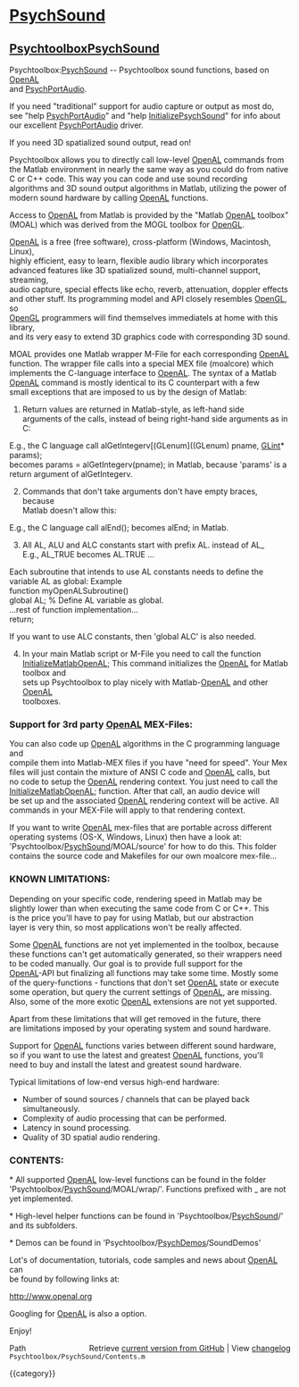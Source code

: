 # [PsychSound](PsychSound)
## [Psychtoolbox](Psychtoolbox)[PsychSound](PsychSound)

Psychtoolbox:[PsychSound](PsychSound) -- Psychtoolbox sound functions, based on [OpenAL](OpenAL)  
and [PsychPortAudio](PsychPortAudio).  
  
If you need "traditional" support for audio capture or output as most do,  
see "help [PsychPortAudio](PsychPortAudio)" and "help [InitializePsychSound](InitializePsychSound)" for info about  
our excellent [PsychPortAudio](PsychPortAudio) driver.  
  
If you need 3D spatialized sound output, read on!  
  
Psychtoolbox allows you to directly call low-level [OpenAL](OpenAL) commands from  
the Matlab environment in nearly the same way as you could do from native  
C or C++ code. This way you can code and use sound recording  
algorithms and 3D sound output algorithms in Matlab, utilizing the power of  
modern sound hardware by calling [OpenAL](OpenAL) functions.  
  
Access to [OpenAL](OpenAL) from Matlab is provided by the "Matlab [OpenAL](OpenAL) toolbox"  
(MOAL) which was derived from the MOGL toolbox for [OpenGL](OpenGL).  
  
[OpenAL](OpenAL) is a free (free software), cross-platform (Windows, Macintosh, Linux),  
highly efficient, easy to learn, flexible audio library which incorporates  
advanced features like 3D spatialized sound, multi-channel support, streaming,  
audio capture, special effects like echo, reverb, attenuation, doppler effects  
and other stuff. Its programming model and API closely resembles [OpenGL](OpenGL), so  
[OpenGL](OpenGL) programmers will find themselves immediatels at home with this library,  
and its very easy to extend 3D graphics code with corresponding 3D sound.  
  
MOAL provides one Matlab wrapper M-File for each corresponding [OpenAL](OpenAL)  
function. The wrapper file calls into a special MEX file (moalcore) which  
implements the C-language interface to [OpenAL](OpenAL). The syntax of a Matlab  
[OpenAL](OpenAL) command is mostly identical to its C counterpart with a few  
small exceptions that are imposed to us by the design of Matlab:  
  
1. Return values are returned in Matlab-style, as left-hand side  
arguments of the calls, instead of being right-hand side arguments as in  
C:  
  
E.g., the C language call alGetIntegerv[(GLenum]((GLenum) pname, [GLint](GLint)\* params);  
becomes params = alGetIntegerv(pname); in Matlab, because 'params' is a  
return argument of alGetIntegerv.  
  
2. Commands that don't take arguments don't have empty braces, because  
Matlab doesn't allow this:  
  
E.g., the C language call alEnd();  becomes alEnd; in Matlab.  
  
3. All AL, ALU and ALC constants start with prefix AL. instead of AL\_  
E.g., AL\_TRUE becomes AL.TRUE ...  
  
Each subroutine that intends to use AL constants needs to define the  
variable AL as global: Example  
  function myOpenALSubroutine()  
  global AL; % Define AL variable as global.  
  ...rest of function implementation...  
  return;  
  
If you want to use ALC constants, then 'global ALC' is also needed.  
  
4. In your main Matlab script or M-File you need to call the function  
[InitializeMatlabOpenAL](InitializeMatlabOpenAL); This command initializes the [OpenAL](OpenAL) for Matlab toolbox and  
sets up Psychtoolbox to play nicely with Matlab-[OpenAL](OpenAL) and other [OpenAL](OpenAL)  
toolboxes.  
  
  
### Support for 3rd party [OpenAL](OpenAL) MEX-Files:  
  
You can also code up [OpenAL](OpenAL) algorithms in the C programming language and  
compile them into Matlab-MEX files if you have "need for speed". Your Mex  
files will just contain the mixture of ANSI C code and [OpenAL](OpenAL) calls, but  
no code to setup the [OpenAL](OpenAL) rendering context. You just need to call the  
[InitializeMatlabOpenAL](InitializeMatlabOpenAL); function. After that call, an audio device will  
be set up and the associated [OpenAL](OpenAL) rendering context will be active. All  
commands in your MEX-File will apply to that rendering context.  
  
If you want to write [OpenAL](OpenAL) mex-files that are portable across different  
operating systems (OS-X, Windows, Linux) then have a look at:  
'Psychtoolbox/[PsychSound](PsychSound)/MOAL/source' for how to do this. This folder  
contains the source code and Makefiles for our own moalcore mex-file...  
  
### KNOWN LIMITATIONS:  
  
Depending on your specific code, rendering speed in Matlab may be  
slightly lower than when executing the same code from C or C++. This  
is the price you'll have to pay for using Matlab, but our abstraction  
layer is very thin, so most applications won't be really affected.  
  
Some [OpenAL](OpenAL) functions are not yet implemented in the toolbox, because  
these functions can't get automatically generated, so their wrappers need  
to be coded manually. Our goal is to provide full support for the  
[OpenAL](OpenAL)-API but finalizing all functions may take some time. Mostly some  
of the query-functions - functions that don't set [OpenAL](OpenAL) state or execute  
some operation, but query the current settings of [OpenAL](OpenAL), are missing.  
Also, some of the more exotic [OpenAL](OpenAL) extensions are not yet supported.  
  
Apart from these limitations that will get removed in the future, there  
are limitations imposed by your operating system and sound hardware.  
  
Support for [OpenAL](OpenAL) functions varies between different sound hardware,  
so if you want to use the latest and greatest [OpenAL](OpenAL) functions, you'll  
need to buy and install the latest and greatest sound hardware.  
  
Typical limitations of low-end versus high-end hardware:  
- Number of sound sources / channels that can be played back simultaneously.  
- Complexity of audio processing that can be performed.  
- Latency in sound processing.  
- Quality of 3D spatial audio rendering.  
  
### CONTENTS:  
  
\* All supported [OpenAL](OpenAL) low-level functions can be found in the folder  
  'Psychtoolbox/[PsychSound](PsychSound)/MOAL/wrap/'. Functions prefixed with \_ are not  
  yet implemented.  
  
\* High-level helper functions  can be found in 'Psychtoolbox/[PsychSound](PsychSound)/'  
  and its subfolders.  
  
\* Demos can be found in 'Psychtoolbox/[PsychDemos](PsychDemos)/SoundDemos'  
  
Lot's of documentation, tutorials, code samples and news about [OpenAL](OpenAL) can  
be found by following links at:  
  
http://www.openal.org  
  
Googling for [OpenAL](OpenAL) is also a option.  
  
Enjoy!  




<div class="code_header" style="text-align:right;">
  <span style="float:left;">Path&nbsp;&nbsp;</span> <span class="counter">Retrieve <a href=
  "https://raw.github.com/Psychtoolbox-3/Psychtoolbox-3/beta/Psychtoolbox/PsychSound/Contents.m">current version from GitHub</a> | View <a href=
  "https://github.com/Psychtoolbox-3/Psychtoolbox-3/commits/beta/Psychtoolbox/PsychSound/Contents.m">changelog</a></span>
</div>
<div class="code">
  <code>Psychtoolbox/PsychSound/Contents.m</code>
</div>

{{category}}